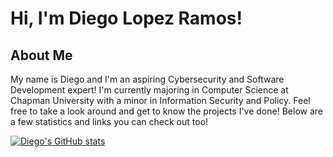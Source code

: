 # Hi, I'm Diego Lopez Ramos! 

## About Me

My name is Diego and I'm an aspiring Cybersecurity and Software Development expert! I'm currently majoring in Computer Science at Chapman University with a minor in Information Security and Policy.
Feel free to take a look around and get to know the projects I've done! Below are a few statistics and links you can check out too!

[![Diego's GitHub stats](https://github-readme-stats.vercel.app/api/top-langs?username=diegolr602&count_private=true&exclude_repo=diegolr602.github.io&include_all_commits=true&theme=radical&layout=compact)](https://github.com/diegolr602/github-readme-stats)
